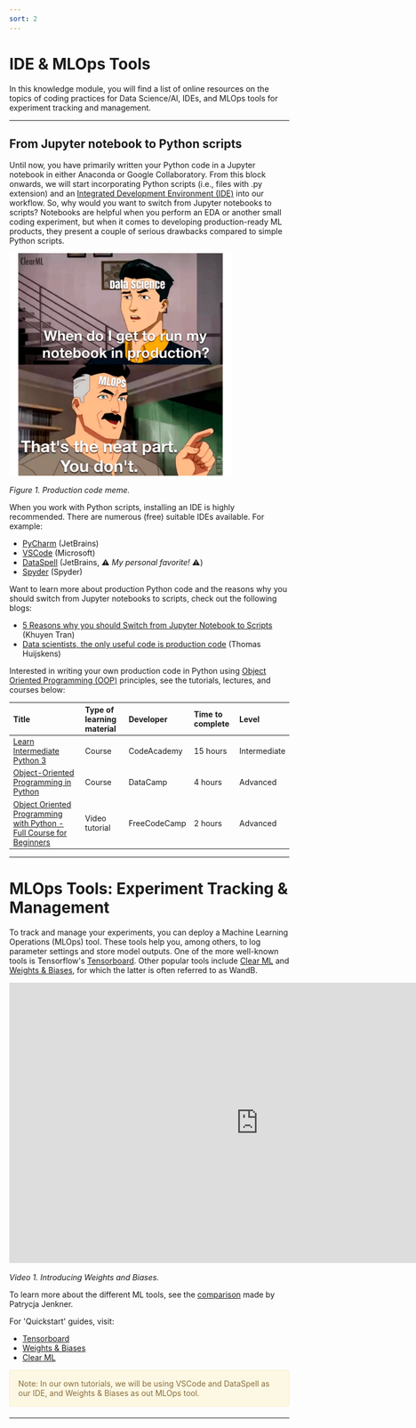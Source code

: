 ```yaml
---
sort: 2
---
```


# IDE & MLOps Tools 

In this knowledge module, you will find a list of online resources on the topics of coding practices for Data Science/AI, IDEs, and MLOps tools for experiment tracking and management. 

***

## From Jupyter notebook to Python scripts

Until now, you have primarily written your Python code in a Jupyter notebook in either Anaconda or Google Collaboratory. From this block onwards, we will start incorporating Python scripts (i.e., files with .py extension) and an [Integrated Development Environment (IDE)](https://www.codecademy.com/article/what-is-an-ide) into our workflow. So, why would you want to switch from Jupyter notebooks to scripts? Notebooks are helpful when you perform an EDA or another small coding experiment, but when it comes to developing production-ready ML products, they present a couple of serious drawbacks compared to simple Python scripts. 

<img src="./images/ProductionCode.png" alt="Production code" width="400"/>

*Figure 1. Production code meme.*

When you work with Python scripts, installing an IDE is highly recommended. There are numerous (free) suitable IDEs available. For example:

- [PyCharm](https://www.jetbrains.com/pycharm/) (JetBrains)
- [VSCode](https://code.visualstudio.com/) (Microsoft)
- [DataSpell](https://www.jetbrains.com/dataspell/) (JetBrains, :warning: *My personal favorite!* :warning:)
- [Spyder](https://www.spyder-ide.org/) (Spyder)

Want to learn more about production Python code and the reasons why you should switch from Jupyter notebooks to scripts, check out the following blogs:

- [5 Reasons why you should Switch from Jupyter Notebook to Scripts](https://towardsdatascience.com/5-reasons-why-you-should-switch-from-jupyter-notebook-to-scripts-cb3535ba9c95by) (Khuyen Tran) 
- [Data scientists, the only useful code is production code](https://thuijskens.github.io/2018/11/13/useful-code-is-production-code/) (Thomas Huijskens)

Interested in writing your own production code in Python using [Object Oriented Programming (OOP)](https://www.codecademy.com/article/cpp-object-oriented-programming) principles, see the tutorials, lectures, and courses below:

| Title | Type of learning material |  Developer | Time to complete |  Level |
|:----------|:-------------|:------|:------|:------|
| [Learn Intermediate Python 3](https://www.codecademy.com/learn/learn-intermediate-python-3) | Course | CodeAcademy |  15 hours     |  Intermediate     |
| [Object-Oriented Programming in Python](https://app.datacamp.com/learn/courses/object-oriented-programming-in-python)|  Course | DataCamp |  4 hours    | Advanced      |
| [Object Oriented Programming with Python - Full Course for Beginners](https://www.youtube.com/watch?v=Ej_02ICOIgs) |    Video tutorial   |   FreeCodeCamp |   2 hours    |  Advanced     |

***

# MLOps Tools: Experiment Tracking & Management 

To track and manage your experiments, you can deploy a Machine Learning Operations (MLOps) tool. These tools help you, among others, to log parameter settings and store model outputs. One of the more well-known tools is Tensorflow's [Tensorboard](https://www.tensorflow.org/tensorboard). Other popular tools include [Clear ML](https://clear.ml/docs/latest/) and [Weights & Biases](https://wandb.ai/site), for which the latter is often referred to as WandB.  

<iframe width="896" height="504" src="https://www.youtube-nocookie.com/embed/EeqhOSvNX-A" title="YouTube video player" frameborder="0" allow="accelerometer; autoplay; clipboard-write; encrypted-media; gyroscope; picture-in-picture" allowfullscreen></iframe>

*Video 1. Introducing Weights and Biases.*

To learn more about the different ML tools, see the [comparison](https://neptune.ai/blog/best-ml-experiment-tracking-tools) made by Patrycja Jenkner.

For 'Quickstart' guides, visit:

- [Tensorboard](https://www.tensorflow.org/tensorboard/get_started) 
- [Weights & Biases](https://docs.wandb.ai/quickstart)
- [Clear ML](https://clear.ml/docs/latest/docs/)

<div style="padding: 15px; border: 1px solid transparent; border-color: transparent; margin-bottom: 20px; border-radius: 4px; color: #8a6d3b;; background-color: #fcf8e3; border-color: #faebcc;">
Note: In our own tutorials, we will be using VSCode and DataSpell as our IDE, and Weights & Biases as out MLOps tool. 
</div>

***
